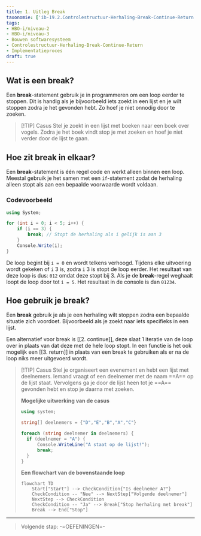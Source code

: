 ```yaml
---
title: 1. Uitleg Break
taxonomie: ['ib-19.2.Controlestructuur-Herhaling-Break-Continue-Return.OI', 'ib-19.3.Controlestructuur-Herhaling-Break-Continue-Return.OI']
tags:
- HBO-i/niveau-2
- HBO-i/niveau-3
- Bouwen softwaresysteem
- Controlestructuur-Herhaling-Break-Continue-Return
- Implementatieproces
draft: true 
---
```


## Wat is een break?
Een **break**-statement gebruik je in programmeren om een loop eerder te stoppen. Dit is handig als je bijvoorbeeld iets zoekt in een lijst en je wilt stoppen zodra je het gevonden hebt. Zo hoef je niet onnodig door te zoeken.

> [!TIP] Casus
> Stel je zoekt in een lijst met boeken naar een boek over vogels. Zodra je het boek vindt stop je met zoeken en hoef je niet verder door de lijst te gaan.

## Hoe zit break in elkaar?
Een **break**-statement is één regel code en werkt alleen binnen een loop. Meestal gebruik je het samen met een `if`-statement zodat de herhaling alleen stopt als aan een bepaalde voorwaarde wordt voldaan.

### Codevoorbeeld
```C#
using System;

for (int i = 0; i < 5; i++) {
    if (i == 3) {
        break; // Stopt de herhaling als i gelijk is aan 3
    }
    Console.Write(i);
}
```

De loop begint bij `i = 0` en wordt telkens verhoogd. Tijdens elke uitvoering wordt gekeken of `i` 3 is, zodra `i` 3 is stopt de loop eerder. Het resultaat van deze loop is dus: `012` omdat deze stopt bij 3. 
Als je de **break**-regel weghaalt loopt de loop door tot `i = 5`. Het resultaat in de console is dan `01234`.

## Hoe gebruik je break?
Een **break** gebruik je als je een herhaling wilt stoppen zodra een bepaalde situatie zich voordoet. Bijvoorbeeld als je zoekt naar iets specifieks in een lijst.

Een alternatief voor break is [[2. continue]], deze slaat 1 iteratie van de loop over in plaats van dat deze met de hele loop stopt. In een functie is het ook mogelijk een [[3. return]] in plaats van een break te gebruiken als er na de loop niks meer uitgevoerd wordt.

> [!TIP] Casus
> Stel je organiseert een evenement en hebt een lijst met deelnemers. Iemand vraagt of een deelnemer met de naam ==A== op de lijst staat. Vervolgens ga je door de lijst heen tot je ==A== gevonden hebt en stop je daarna met zoeken.
> 
> **Mogelijke uitwerking van de casus**
> ```C#
> using system;
> 
> string[] deelnemers = {"D","E","B","A","C"}
> 
> foreach (string deelnemer in deelnemers) {
> 	if (deelnemer = "A") {
> 		Console.WriteLine("A staat op de lijst!");
> 		break;
> 	}
> }
> ```
> 
> **Een flowchart van de bovenstaande loop**
> ```mermaid
> flowchart TD
>     Start["Start"] --> CheckCondition{"Is deelnemer A?"}
>     CheckCondition -- "Nee" --> NextStep["Volgende deelnemer"]
>     NextStep --> CheckCondition
>     CheckCondition -- "Ja" --> Break["Stop herhaling met break"]
>     Break --> End["Stop"]
> 
> ```

---

> Volgende stap: -=OEFENINGEN=-
